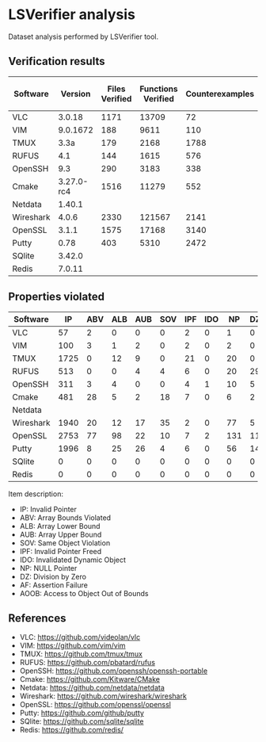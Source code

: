 # LSVerifier analysis

Dataset analysis performed by LSVerifier tool.


## Verification results

| Software  | Version | Files Verified | Functions Verified | Counterexamples | Overall time | Peak Memory Usage |
|-----------|------------|-----------|--------------|-----------|-------------|---------------|
| VLC       | 3.0.18     | 1171      | 13709        | 72        | 1033.79s    | 20.09 MB      |
| VIM       | 9.0.1672   | 188       | 9611         | 110       | 554.56s     | 39.83MB       | 
| TMUX      | 3.3a       | 179       | 2168         | 1788      | 52218.45s   | 43.12MB       |
| RUFUS     | 4.1        | 144       | 1615         | 576       | 283.95s     | 6.06MB        |
| OpenSSH   | 9.3        | 290       | 3183         | 338       | 873.27s     | 42.58MB       |
| Cmake     | 3.27.0-rc4 | 1516      | 11279        | 552       | 934.21s     | 37.07MB       |
| Netdata   | 1.40.1     |           |              |           |             |               |
| Wireshark | 4.0.6      | 2330      | 121567       | 2141      | 59952.39s   | 391.44MB      |
| OpenSSL   | 3.1.1      | 1575      | 17168        | 3140      | 6046.63s    | 53.34MB       |
| Putty     | 0.78       | 403       | 5310         | 2472      | 66210.32s   | 58.54MB       | 
| SQlite    | 3.42.0     |           |              |           |             |               |
| Redis     | 7.0.11     |           |              |           |             |               |
  

## Properties violated

| Software   | IP    | ABV   | ALB   | AUB   | SOV   | IPF   | IDO   | NP    | DZ    | AF    | AOOB  |
|------------|-------|-------|-------|-------|-------|-------|-------|-------|-------|-------|-------|
| VLC        | 57    | 2     | 0     | 0     | 0     | 2     | 0     | 1     | 0     | 10    | 0     |
| VIM        | 100   | 3     | 1     | 2     | 0     | 2     | 0     | 2     | 0     | 0     | 0     |
| TMUX       | 1725  | 0     | 12    | 9     | 0     | 21    | 0     | 20    | 0     | 1     | 0     |
| RUFUS      | 513   | 0     | 0     | 4     | 4     | 6     | 0     | 20    | 29    | 0     | 0     |
| OpenSSH    | 311   | 3     | 4     | 0     | 0     | 4     | 1     | 10    | 5     | 0     | 0     |
| Cmake      | 481   | 28    | 5     | 2     | 18    | 7     | 0     | 6     | 2     | 3     | 0     |
| Netdata    |       |       |       |       |       |       |       |       |       |       | 0     |
| Wireshark  | 1940  | 20    | 12    | 17    | 35    | 2     | 0     | 77    | 5     | 27    | 6     |
| OpenSSL    | 2753  | 77    | 98    | 22    | 10    | 7     | 2     | 131   | 11    | 29    | 0     |
| Putty      | 1996  | 8     | 25    | 26    | 4     | 6     | 0     | 56    | 14    | 337   | 0     |
| SQlite     | 0     | 0     | 0     | 0     | 0     | 0     | 0     | 0     | 0     | 0     | 0     |
| Redis      | 0     | 0     | 0     | 0     | 0     | 0     | 0     | 0     | 0     | 0     | 0     |

Item description:

* IP: Invalid Pointer
* ABV: Array Bounds Violated
* ALB: Array Lower Bound
* AUB: Array Upper Bound
* SOV: Same Object Violation
* IPF: Invalid Pointer Freed
* IDO: Invalidated Dynamic Object
* NP: NULL Pointer
* DZ: Division by Zero
* AF: Assertion Failure
* AOOB: Access to Object Out of Bounds


## References

* VLC: https://github.com/videolan/vlc
* VIM: https://github.com/vim/vim
* TMUX: https://github.com/tmux/tmux
* RUFUS: https://github.com/pbatard/rufus
* OpenSSH: https://github.com/openssh/openssh-portable
* Cmake: https://github.com/Kitware/CMake
* Netdata: https://github.com/netdata/netdata
* Wireshark: https://github.com/wireshark/wireshark
* OpenSSL: https://github.com/openssl/openssl
* Putty: https://github.com/github/putty
* SQlite: https://github.com/sqlite/sqlite
* Redis: https://github.com/redis/
